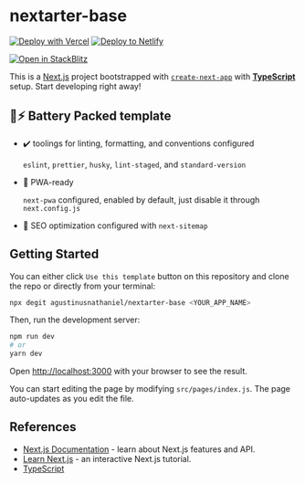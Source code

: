 # nextarter-base

[![Deploy with Vercel](https://vercel.com/button)](https://vercel.com/import/git?s=https://github.com/agustinusnathaniel/nextarter-base) [![Deploy to Netlify](https://www.netlify.com/img/deploy/button.svg)](https://app.netlify.com/start/deploy?repository=https://github.com/agustinusnathaniel/nextarter-base)

[![Open in StackBlitz](https://developer.stackblitz.com/img/open_in_stackblitz.svg)](https://stackblitz.com/github/agustinusnathaniel/nextarter-base)

This is a [Next.js](https://nextjs.org/) project bootstrapped with [`create-next-app`](https://github.com/vercel/next.js/tree/canary/packages/create-next-app) with [**TypeScript**](https://www.typescriptlang.org) setup.
Start developing right away!

## 🔋⚡ Battery Packed template

- ✔️ toolings for linting, formatting, and conventions configured

  `eslint`, `prettier`, `husky`, `lint-staged`, and `standard-version`

- 📱 PWA-ready

  `next-pwa` configured, enabled by default, just disable it through `next.config.js`

- 🔎 SEO optimization configured with `next-sitemap`

## Getting Started

You can either click `Use this template` button on this repository and clone the repo or directly from your terminal:

```bash
npx degit agustinusnathaniel/nextarter-base <YOUR_APP_NAME>
```

Then, run the development server:

```bash
npm run dev
# or
yarn dev
```

Open [http://localhost:3000](http://localhost:3000) with your browser to see the result.

You can start editing the page by modifying `src/pages/index.js`. The page auto-updates as you edit the file.

## References

- [Next.js Documentation](https://nextjs.org/docs) - learn about Next.js features and API.
- [Learn Next.js](https://nextjs.org/learn) - an interactive Next.js tutorial.
- [TypeScript](https://www.typescriptlang.org)
